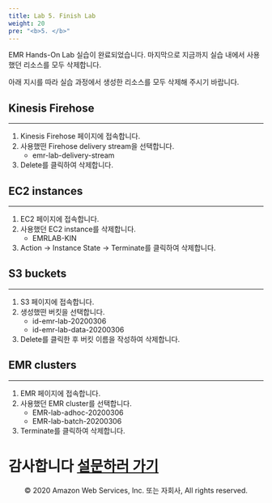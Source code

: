 ```yaml
---
title: Lab 5. Finish Lab
weight: 20
pre: "<b>5. </b>"
---
```



EMR Hands-On Lab 실습이 완료되었습니다. 마지막으로 지금까지 실습 내에서 사용했던 리소스를 모두 삭제합니다.

아래 지시를 따라 실습 과정에서 생성한 리소스를 모두 삭제해 주시기 바랍니다.

## Kinesis Firehose
--- 

1. Kinesis Firehose 페이지에 접속합니다.
2. 사용했떤 Firehose delivery stream을 선택합니다.
    * emr-lab-delivery-stream
3. Delete를 클릭하여 삭제합니다.


## EC2 instances
--- 

1. EC2 페이지에 접속합니다.
2. 사용했던 EC2 instance를 삭제합니다.
    * EMRLAB-KIN
3. Action -> Instance State -> Terminate를 클릭하여 삭제합니다.


## S3 buckets
--- 

1. S3 페이지에 접속합니다.
2. 생성했떤 버킷을 선택합니다.
    * id-emr-lab-20200306
    * id-emr-lab-data-20200306
3. Delete를 클릭한 후 버킷 이름을 작성하여 삭제합니다.


## EMR clusters
--- 

1. EMR 페이지에 접속합니다.
2. 사용했던 EMR cluster를 선택합니다.
    * EMR-lab-adhoc-20200306
    * EMR-lab-batch-20200306
3. Terminate를 클릭하여 삭제합니다.

# 감사합니다 [설문하러 가기](https://www.surveymonkey.com/r/3V99DNP)

<p align="center">
© 2020 Amazon Web Services, Inc. 또는 자회사, All rights reserved.
</p>
